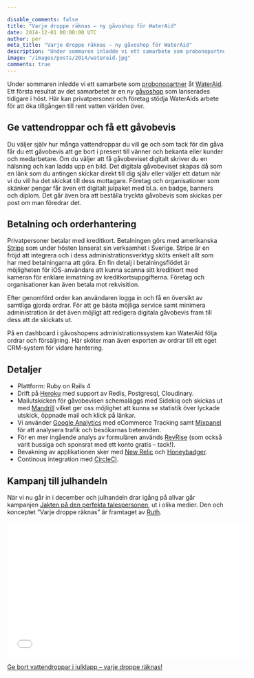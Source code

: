 ```yaml
---

disable_comments: false
title: "Varje droppe räknas – ny gåvoshop för WaterAid"
date: 2014-12-01 00:00:00 UTC
author: per
meta_title: "Varje droppe räknas – ny gåvoshop för WaterAid"
description: "Under sommaren inledde vi ett samarbete som probonopartner åt WaterAid. Ett första resultat av det samarbetet är en ny gåvoshop. Här kan privatpersoner och företag stödja WaterAids arbete för att öka tillgången till rent vatten världen över. "
image: "/images/posts/2014/wateraid.jpg"
comments: true
---
```


Under sommaren inledde vi ett samarbete som [probonopartner](http://www.wateraid.org/se/foretag/probonopartners) åt [WaterAid](http://www.wateraid.se). Ett första resultat av det samarbetet är en ny [gåvoshop](https://gavoshop.wateraid.se) som lanserades tidigare i höst. Här kan privatpersoner och företag stödja WaterAids arbete för att öka tillgången till rent vatten världen över.

## Ge vattendroppar och få ett gåvobevis

Du väljer själv hur många vattendroppar du vill ge och som tack för din gåva får du ett gåvobevis att ge bort i present till vänner och bekanta eller kunder och medarbetare. Om du väljer att få gåvobeviset digitalt skriver du en hälsning och kan ladda upp en bild. Det digitala gåvobeviset skapas då som en länk som du antingen skickar direkt till dig själv eller väljer ett datum när vi du vill ha det skickat till dess mottagare. Företag och organisationer som skänker pengar får även ett digitalt julpaket med bl.a. en badge, banners och diplom. Det går även bra att beställa tryckta gåvobevis som skickas per post om man föredrar det.

## Betalning och orderhantering

Privatpersoner betalar med kreditkort. Betalningen görs med amerikanska [Stripe](http://www.stripe.com) som under hösten lanserat sin verksamhet i Sverige. Stripe är en fröjd att integrera och i dess administrationsverktyg sköts enkelt allt som har med betalningarna att göra. En fin detalj i betalningsflödet är möjligheten för iOS-användare att kunna scanna sitt kreditkort med kameran för enklare inmatning av kreditkortsuppgifterna. Företag och organisationer kan även betala mot rekvisition.

Efter genomförd order kan användaren logga in och få en översikt av samtliga gjorda ordrar. För att ge bästa möjliga service samt minimera administration är det även möjligt att redigera digitala gåvobevis fram till dess att de skickats ut.

På en dashboard i gåvoshopens administrationssystem kan WaterAid följa ordrar och försäljning. Här sköter man även exporten av ordrar till ett eget CRM-system för vidare hantering.

## Detaljer

- Plattform: Ruby on Rails 4
- Drift på [Heroku](http://www.heroku.com) med support av Redis, Postgresql, Cloudinary.
- Mailutskicken för gåvobevisen schemaläggs med Sidekiq och skickas ut med [Mandrill](http://www.mandrill.com) vilket ger oss möjlighet att kunna se statistik över lyckade utskick, öppnade mail och klick på länkar.
- Vi använder [Google Analytics](http://www.google.com/analytics) med eCommerce Tracking samt [Mixpanel](http://www.mixpanel.com) för att analysera trafik och besökarnas beteenden.
- För en mer ingående analys av formulären används [RevRise](http://www.revrise.com) (som också varit bussiga och sponsrat med ett konto gratis – tack!).
- Bevakning av applikationen sker med [New Relic](http://www.newrelic.com) och [Honeybadger](http://www.honeybadger.com).
- Continous integration med [CircleCI](http://www.circleci.com).

## Kampanj till julhandeln

När vi nu går in i december och julhandeln drar igång på allvar går kampanjen [Jakten på den perfekta talespersonen](http://www.wateraid.org/se/Stod-oss/Varje-Droppe-Raknas), ut i olika medier. Den och konceptet ”Varje droppe räknas” är framtaget av [Ruth](http://www.ruth.se).

<p><iframe width="560" height="315" src="//www.youtube.com/embed/c00wlvlsMyc" frameborder="0" allowfullscreen></iframe></p>

[Ge bort vattendroppar i julklapp – varje droppe räknas!](https://gavoshop.wateraid.se)


